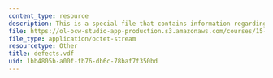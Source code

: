 ```yaml
---
content_type: resource
description: This is a special file that contains information regarding defects.
file: https://ol-ocw-studio-app-production.s3.amazonaws.com/courses/15-871-introduction-to-system-dynamics-fall-2013/1bb4805ba00ffb76db6c78baf7f350bd_defects.vdf
file_type: application/octet-stream
resourcetype: Other
title: defects.vdf
uid: 1bb4805b-a00f-fb76-db6c-78baf7f350bd
---
```

